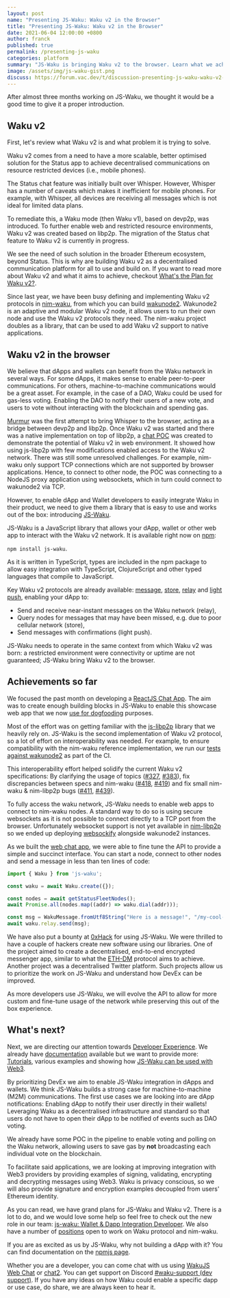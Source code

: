 ```yaml
---
layout: post
name: "Presenting JS-Waku: Waku v2 in the Browser"
title: "Presenting JS-Waku: Waku v2 in the Browser"
date: 2021-06-04 12:00:00 +0800
author: franck
published: true
permalink: /presenting-js-waku
categories: platform
summary: "JS-Waku is bringing Waku v2 to the browser. Learn what we achieved so far and what is next in our pipeline!"
image: /assets/img/js-waku-gist.png
discuss: https://forum.vac.dev/t/discussion-presenting-js-waku-waku-v2-in-the-browser/81 
---
```


After almost three months working on JS-Waku,
we thought it would be a good time to give it a proper introduction.

## Waku v2

First, let's review what Waku v2 is and what problem it is trying to solve.

Waku v2 comes from a need to have a more scalable, better optimised solution for the Status app to achieve decentralised
communications on resource restricted devices (i.e., mobile phones).

The Status chat feature was initially built over Whisper.
However, Whisper has a number of caveats which makes it inefficient for mobile phones.
For example, with Whisper, all devices are receiving all messages which is not ideal for limited data plans.

To remediate this, a Waku mode (then Waku v1), based on devp2p, was introduced.
To further enable web and restricted resource environments, Waku v2 was created based on libp2p.
The migration of the Status chat feature to Waku v2 is currently in progress.

We see the need of such solution in the broader Ethereum ecosystem, beyond Status.
This is why are building Waku v2 as a decentralised communication platform for all to use and build on.
If you want to read more about Waku v2 and what it aims to achieve,
checkout [What's the Plan for Waku v2?](/waku-v2-plan).

Since last year, we have been busy defining and implementing Waku v2 protocols in [nim-waku](https://github.com/status-im/nim-waku),
from which you can build [wakunode2](https://github.com/status-im/nim-waku#wakunode).
Wakunode2 is an adaptive and modular Waku v2 node,
it allows users to run their own node and use the Waku v2 protocols they need.
The nim-waku project doubles as a library, that can be used to add Waku v2 support to native applications.

## Waku v2 in the browser

We believe that dApps and wallets can benefit from the Waku network in several ways.
For some dApps, it makes sense to enable peer-to-peer communications.
For others, machine-to-machine communications would be a great asset.
For example, in the case of a DAO,
Waku could be used for gas-less voting.
Enabling the DAO to notify their users of a new vote,
and users to vote without interacting with the blockchain and spending gas.

[Murmur](https://github.com/status-im/murmur) was the first attempt to bring Whisper to the browser,
acting as a bridge between devp2p and libp2p.
Once Waku v2 was started and there was a native implementation on top of libp2p,
a [chat POC](https://github.com/vacp2p/waku-web-chat) was created to demonstrate the potential of Waku v2
in web environment.
It showed how using js-libp2p with few modifications enabled access to the Waku v2 network.
There was still some unresolved challenges.
For example, nim-waku only support TCP connections which are not supported by browser applications.
Hence, to connect to other node, the POC was connecting to a NodeJS proxy application using websockets,
which in turn could connect to wakunode2 via TCP. 

However, to enable dApp and Wallet developers to easily integrate Waku in their product,
we need to give them a library that is easy to use and works out of the box:
introducing [JS-Waku](https://github.com/status-im/js-waku).

JS-Waku is a JavaScript library that allows your dApp, wallet or other web app to interact with the Waku v2 network.
It is available right now on [npm](https://www.npmjs.com/package/js-waku):

`npm install js-waku`.

As it is written in TypeScript, types are included in the npm package to allow easy integration with TypeScript, ClojureScript and other typed languages that compile to JavaScript.

Key Waku v2 protocols are already available:
[message](https://rfc.vac.dev/spec/14/), [store](https://rfc.vac.dev/spec/13/), [relay](https://rfc.vac.dev/spec/11/) and [light push](https://rfc.vac.dev/spec/19/),
enabling your dApp to:

- Send and receive near-instant messages on the Waku network (relay),
- Query nodes for messages that may have been missed, e.g. due to poor cellular network (store),
- Send messages with confirmations (light push).

JS-Waku needs to operate in the same context from which Waku v2 was born:
a restricted environment were connectivity or uptime are not guaranteed;
JS-Waku bring Waku v2 to the browser.

## Achievements so far

We focused the past month on developing a [ReactJS Chat App](https://status-im.github.io/js-waku/).
The aim was to create enough building blocks in JS-Waku to enable this showcase web app that
we now [use for dogfooding](https://github.com/status-im/nim-waku/issues/399) purposes.

Most of the effort was on getting familiar with the [js-libp2p](https://github.com/libp2p/js-libp2p) library
that we heavily rely on.
JS-Waku is the second implementation of Waku v2 protocol,
so a lot of effort on interoperability was needed.
For example, to ensure compatibility with the nim-waku reference implementation,
we run our [tests against wakunode2](https://github.com/status-im/js-waku/blob/90c90dea11dfd1277f530cf5d683fb92992fe141/src/lib/waku_relay/index.spec.ts#L137) as part of the CI.

This interoperability effort helped solidify the current Waku v2 specifications:
By clarifying the usage of topics
([#327](https://github.com/vacp2p/rfc/issues/327), [#383](https://github.com/vacp2p/rfc/pull/383)),
fix discrepancies between specs and nim-waku
([#418](https://github.com/status-im/nim-waku/issues/418), [#419](https://github.com/status-im/nim-waku/issues/419))
and fix small nim-waku & nim-libp2p bugs
([#411](https://github.com/status-im/nim-waku/issues/411), [#439](https://github.com/status-im/nim-waku/issues/439)).

To fully access the waku network, JS-Waku needs to enable web apps to connect to nim-waku nodes.
A standard way to do so is using secure websockets as it is not possible to connect directly to a TCP port from the browser.
Unfortunately websocket support is not yet available in [nim-libp2p](https://github.com/status-im/nim-libp2p/issues/407) so 
we ended up deploying [websockify](https://github.com/novnc/websockify) alongside wakunode2 instances.

As we built the [web chat app](https://github.com/status-im/js-waku/tree/main/examples/web-chat),
we were able to fine tune the API to provide a simple and succinct interface.
You can start a node, connect to other nodes and send a message in less than ten lines of code:

```javascript
import { Waku } from 'js-waku';

const waku = await Waku.create({});

const nodes = await getStatusFleetNodes();
await Promise.all(nodes.map((addr) => waku.dial(addr)));

const msg = WakuMessage.fromUtf8String("Here is a message!", "/my-cool-app/1/my-use-case/proto")
await waku.relay.send(msg);
```

We have also put a bounty at [0xHack](https://0xhack.dev/) for using JS-Waku.
We were thrilled to have a couple of hackers create new software using our libraries.
One of the project aimed to create a decentralised, end-to-end encrypted messenger app,
similar to what the [ETH-DM](https://rfc.vac.dev/spec/20/) protocol aims to achieve.
Another project was a decentralised Twitter platform.
Such projects allow us to prioritize the work on JS-Waku and understand how DevEx can be improved.

As more developers use JS-Waku, we will evolve the API to allow for more custom and fine-tune usage of the network
while preserving this out of the box experience.

## What's next?

Next, we are directing our attention towards [Developer Experience](https://github.com/status-im/js-waku/issues/68).
We already have [documentation](https://www.npmjs.com/package/js-waku) available but we want to provide more:
[Tutorials](https://github.com/status-im/js-waku/issues/56), various examples
and showing how [JS-Waku can be used with Web3](https://github.com/status-im/js-waku/issues/72).

By prioritizing DevEx we aim to enable JS-Waku integration in dApps and wallets.
We think JS-Waku builds a strong case for machine-to-machine (M2M) communications.
The first use cases we are looking into are dApp notifications:
Enabling dApp to notify their user directly in their wallets!
Leveraging Waku as a decentralised infrastructure and standard so that users do not have to open their dApp to be notified
of events such as DAO voting.

We already have some POC in the pipeline to enable voting and polling on the Waku network,
allowing users to save gas by **not** broadcasting each individual vote on the blockchain.

To facilitate said applications, we are looking at improving integration with Web3 providers by providing examples
of signing, validating, encrypting and decrypting messages using Web3.
Waku is privacy conscious, so we will also provide signature and encryption examples decoupled from users' Ethereum identity.

As you can read, we have grand plans for JS-Waku and Waku v2.
There is a lot to do, and we would love some help so feel free to
check out the new role in our team:
[js-waku: Wallet & Dapp Integration Developer](https://status.im/our_team/jobs.html?gh_jid=3157894).
We also have a number of [positions](https://status.im/our_team/jobs.html) open to work on Waku protocol and nim-waku.

If you are as excited as us by JS-Waku, why not building a dApp with it?
You can find documentation on the [npmjs page](https://www.npmjs.com/package/js-waku).

Whether you are a developer, you can come chat with us using [WakuJS Web Chat](https://status-im.github.io/js-waku/)
or [chat2](https://github.com/status-im/nim-waku/blob/master/docs/tutorial/chat2.md).
You can get support on Discord [#waku-support (dev support)](https://discord.gg/VChNsDdj).
If you have any ideas on how Waku could enable a specific dapp or use case, do share, we are always keen to hear it.
